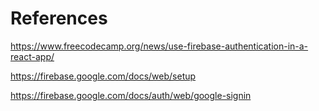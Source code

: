 # References

https://www.freecodecamp.org/news/use-firebase-authentication-in-a-react-app/

https://firebase.google.com/docs/web/setup

https://firebase.google.com/docs/auth/web/google-signin
